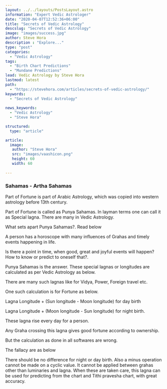 ```yaml
---
layout: ../../layouts/PostsLayout.astro
information: "Expert Vedic Astrologer"
date: "2020-04-07T12:52:36+06:00"
title: "Secrets of Vedic Astrology"
descslug: "Secrets of Vedic Astrology"
image: "images/success.jpg"
author: Steve Hora
description : "Explore..."
type: "post"
categories: 
  - "Vedic Astrology"
tags:
  - "Birth Chart Predictions"
  - "Mundane Predictions"
lead: Vedic Astrology by Steve Hora
lastmod: latest 
path:
  - "https://stevehora.com/articles/secrets-of-vedic-astrology/"
keywords:
  - "Secrets of Vedic Astrology"
  
news_keywords:
  - "Vedic Astrology"
  - "Steve Hora"

structured:
  type: "article"

article:
  image:
   author: "Steve Hora"
   src: "images/vaashicon.png"
   height: 60
   width: 60
  
---
```


### Sahamas - Artha Sahamas

Part of Fortune is part of Arabic Astrology, which was copied into western astrology before 13th century.

Part of Fortune is called as Punya Sahamas. In layman terms one can call it as Special lagna. There are many in Vedic Astrology.

What sets apart Punya Sahamas?. Read below

A person has a horoscope with many influences of Grahas and timely events happening in life.

Is there a point in time, when good, great and joyful events will happen? How to know or predict to oneself that?.

Punya Sahamas is the answer. These special lagnas or longitudes are calculated as per Vedic Astrology as below.

There are many such lagnas like for Vidya, Power, Foreign travel etc.

One such calculation is for Fortune as below.

Lagna Longitude + (Sun longitude - Moon longitude) for day birth

Lagna Longitude + (Moon longitude - Sun longitude) for night birth.

These lagna rise every day for a person.

Any Graha crossing this lagna gives good fortune according to ownership.

But the calculation as done in all softwares are wrong.

The fallacy are as below

There should be no difference for night or day birth.
Also a minus operation cannot be made on a cyclic value.
It cannot be applied between grahas other than luminaries and lagna.
When these are taken care, this lagna can be used for predicting from the chart and Tithi pravesha chart, with great accuracy.
